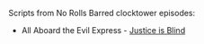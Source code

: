 Scripts from No Rolls Barred clocktower episodes:
- All Aboard the Evil Express - [Justice is Blind](https://www.youtube.com/watch?v=gpMaS915CYk)